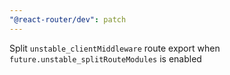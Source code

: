 ```yaml
---
"@react-router/dev": patch
---
```


Split `unstable_clientMiddleware` route export when `future.unstable_splitRouteModules` is enabled
